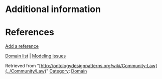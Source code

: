 #  Additional information


#  References


[Add a reference](index.php@title=Odp%253AAdd_reference&subject=../Community/Law "http://ontologydesignpatterns.org/wiki/index.php?title=Odp:Add_reference&subject=Community%3ALaw")


  




[Domain list](../Community/Domain "Community:Domain") | [Modeling issues](../Community/Main "Community:Main")


Retrieved from "[http://ontologydesignpatterns.org/wiki/Community:Law](../Community/Law)"
 [Category](http://ontologydesignpatterns.org/wiki/Special:Categories "Special:Categories"): [Domain](../Category/Domain "Category:Domain")